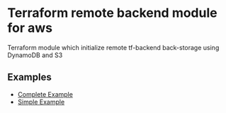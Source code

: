 # Terraform remote backend module for aws
Terraform module which initialize remote tf-backend back-storage using DynamoDB and S3

## Examples
- [Complete Example](https://github.com/tf-mod/terraform-aws-tfbackend/tree/master/examples/complete)
- [Simple Example](https://github.com/tf-mod/terraform-aws-tfbackend/tree/master/examples/simple)
